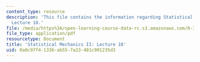 ```yaml
---
content_type: resource
description: 'This file contains the information regarding Statistical Mechanics II:
  Lecture 18.'
file: /media/https%3A/open-learning-course-data-rc.s3.amazonaws.com/8-334-statistical-mechanics-ii-statistical-physics-of-fields-spring-2014/8a0c97f41336ab557a23481c901235d3_MIT8_334S14_Lec18.pdf
file_type: application/pdf
resourcetype: Document
title: 'Statistical Mechanics II: Lecture 18'
uid: 8a0c97f4-1336-ab55-7a23-481c901235d3
---
```

